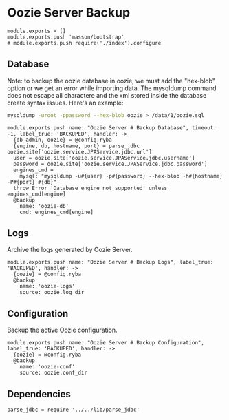 
# Oozie Server Backup

    module.exports = []
    module.exports.push 'masson/bootstrap'
    # module.exports.push require('./index').configure

## Database

Note: to backup the oozie database in oozie, we must add the "hex-blob" option or
we get an error while importing data. The mysqldump command does not escape all
charactere and the xml stored inside the database create syntax issues. Here's
an example:

```bash
mysqldump -uroot -ppassword --hex-blob oozie > /data/1/oozie.sql
```

    module.exports.push name: "Oozie Server # Backup Database", timeout: -1, label_true: 'BACKUPED', handler: ->
      {db_admin, oozie} = @config.ryba
      {engine, db, hostname, port} = parse_jdbc oozie.site['oozie.service.JPAService.jdbc.url']
      user = oozie.site['oozie.service.JPAService.jdbc.username']
      password = oozie.site['oozie.service.JPAService.jdbc.password']
      engines_cmd =
        mysql: "mysqldump -u#{user} -p#{password} --hex-blob -h#{hostname} -P#{port} #{db}"
      throw Error 'Database engine not supported' unless engines_cmd[engine]
      @backup
        name: 'oozie-db'
        cmd: engines_cmd[engine]


## Logs

Archive the logs generated by Oozie Server.

    module.exports.push name: "Oozie Server # Backup Logs", label_true: 'BACKUPED', handler: ->
      {oozie} = @config.ryba
      @backup
        name: 'oozie-logs'
        source: oozie.log_dir


## Configuration

Backup the active Oozie configuration.

    module.exports.push name: "Oozie Server # Backup Configuration", label_true: 'BACKUPED', handler: ->
      {oozie} = @config.ryba
      @backup
        name: 'oozie-conf'
        source: oozie.conf_dir

## Dependencies

    parse_jdbc = require '../../lib/parse_jdbc'
